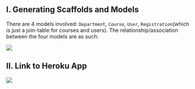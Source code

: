 ## I. Generating Scaffolds and Models
There are 4 models involved: `Department`, `Course`, `User`, `Registration`(which is just a join-table for courses and users). The relationship/association between the four models are as such:

![](https://i.imgur.com/YwWPg0G.png)

## II. Link to Heroku App
![](https://penn-in-touch-lite.herokuapp.com/)
